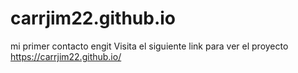 # carrjim22.github.io
mi primer contacto engit
Visita el siguiente link para ver el proyecto https://carrjim22.github.io/
